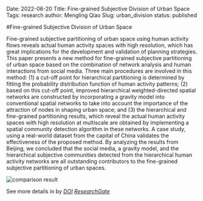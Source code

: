 Date: 2022-06-20
Title: Fine-grained Subjective Division of Urban Space
Tags: research
author: Mengling Qiao
Slug: urban_division
status: published

#Fine-grained Subjective Division of Urban Space

Fine-grained subjective partitioning of urban space using human activity flows reveals actual human activity spaces with high resolution, which has great implications for the development and validation of planning strategies. This paper presents a new method for fine-grained subjective partitioning of urban space based on the combination of network analysis and human interactions from social media. Three main procedures are involved in this method: (1) a cut-off point for hierarchical partitioning is determined by fitting the probability distribution function of human activity patterns; (2) based on this cut-off point, improved hierarchical weighted-directed spatial networks are constructed by incorporating a gravity model into conventional spatial networks to take into account the importance of the attraction of nodes in shaping urban space; and (3) the hierarchical and fine-grained partitioning results, which reveal the actual human activity spaces with high resolution at multiscale are obtained by implementing a spatial community detection algorithm in these networks. A case study, using a real-world dataset from the capital of China validates the effectiveness of the proposed method. By analyzing the results from Beijing, we concluded that the social media, a gravity model, and the hierarchical subjective communities detected from the hierarchical human activity networks are all outstanding contributors to the fine-grained subjective partitioning of urban spaces.

![comparison result]({attach}figs/subjective-division-of-urban-space.jpg)

See more details in by *[DOI](https://doi.org/10.1109/ACCESS.2019.2911664)* *[ResearchGate](https://www.researchgate.net/publication/332482259_Fine-Grained_Subjective_Partitioning_of_Urban_Space_Using_Human_Interactions_From_Social_Media_Data)*
